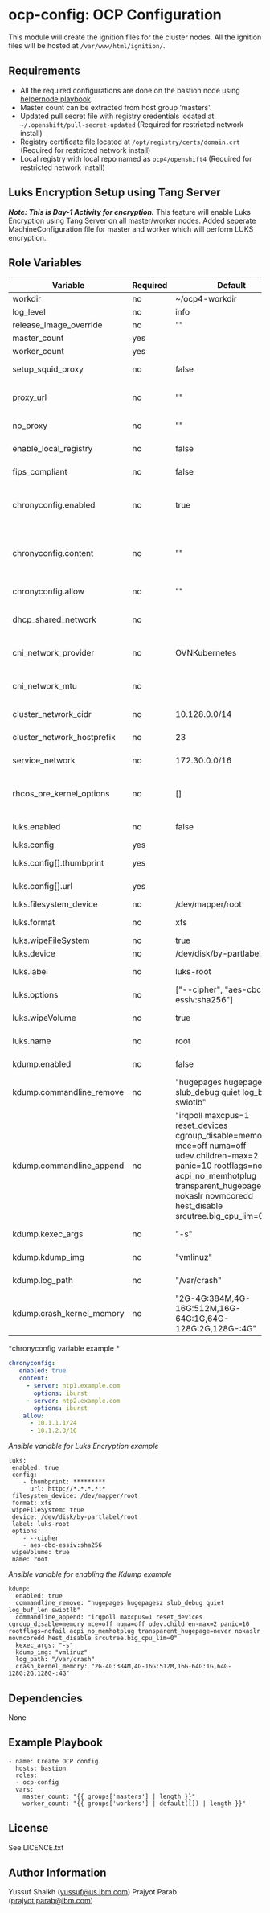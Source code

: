 ocp-config: OCP Configuration
=========

This module will create the ignition files for the cluster nodes. All the ignition files will be hosted at `/var/www/html/ignition/`.

Requirements
------------

 - All the required configurations are done on the bastion node using [helpernode playbook](https://github.com/RedHatOfficial/ocp4-helpernode).
 - Master count can be extracted from host group 'masters'.
 - Updated pull secret file with registry credentials located at `~/.openshift/pull-secret-updated` (Required for restricted network install)
 - Registry certificate file located at `/opt/registry/certs/domain.crt` (Required for restricted network install)
 - Local registry with local repo named as `ocp4/openshift4` (Required for restricted network install)
 
Luks Encryption Setup using Tang Server
---------------------------------------

**_Note: This is Day-1 Activity for encryption._**
This feature will enable Luks Encryption using Tang Server on all master/worker nodes. 
Added seperate MachineConfiguration file for master and worker which will perform LUKS encryption.

Role Variables
--------------

| Variable                    | Required | Default                               | Comments                                    |
|-----------------------------|----------|---------------------------------------|---------------------------------------------|
| workdir                     | no       | ~/ocp4-workdir                        | Place for config generation and auth files  |
| log_level                   | no       | info                                  | Option --log-level in openshift-install cmd |
| release_image_override      | no       | ""                                    | OCP image overide variable                  |
| master_count                | yes      |                                       | Number of master nodes                      |
| worker_count                | yes      |                                       | Number of worker nodes                      |
| setup_squid_proxy           | no       | false                                 | Flag for setting up squid proxy server on bastion node |
| proxy_url                   | no       | ""                                    | Proxy url eg: http://[user:passwd@]server:port (NA when setup_squid_proxy: true)|
| no_proxy                    | no       | ""                                    | Comma seperated string of domains/cidr to exclude proxy |
| enable_local_registry       | no       | false                                 | Set to true to enable usage of local registry for restricted network install |
| fips_compliant              | no       | false                                 | Set to true to enable usage of FIPS for OCP deployment |
| chronyconfig.enabled        | no       | true                                  | Set to true to enable chrony configuration on the bastion node during installation. This also configure the bastion as a NTP server for the cluster. |
| chronyconfig.content        | no       | ""                                    | List of time NTP servers and options pair (see chronyconfig examples). If empty, bastion will try sync with some default ntp server (internet) AND local HW clock (with higher stratum). |
| chronyconfig.allow          | no       | ""                                    | List of network cidr (X.X.X.X/Y) allowed to sync with bastion configured as NTP server |
| dhcp_shared_network         | no       |                                       | Flag to update DHCP server work on a shared network. (Neither ACK nor NACK unknown clients) |
| cni_network_provider        | no       | OVNKubernetes                         | Sets the default Container Network Interface (CNI) network provider for the cluster |
| cni_network_mtu             | no       |                                       | MTU value to assign to the CNI network. Recommended values for OpenshiftSDN: <NIC MTU> - 50; OVNKubernetes: <NIC MTU> - 100 |
| cluster_network_cidr        | no       | 10.128.0.0/14                         | Network (in CIDR) used for the pod networks.
| cluster_network_hostprefix  | no       | 23                                    | The subnet prefix length to assign to each individual node. (netmask in CIDR format)
| service_network             | no       | 172.30.0.0/16                         | Network (in CIDR) used for the service network.
| rhcos_pre_kernel_options    | no       | []                                    | List of day-1 kernel options for RHCOS nodes eg: ["rd.multipath=default","root=/dev/disk/by-label/dm-mpath-root"] |
| luks.enabled                | no       | false                                 | Set it true if you prefer to enable LUKS in OCP deployment |
| luks.config                 | yes      |                                       | List of tang servers and thumbprint to apply |
| luks.config[].thumbprint    | yes      |                                       | Thumbprint of tang server to be added in luks_config |
| luks.config[].url           | yes      |                                       | URL of tang server to be added in luks_config |
| luks.filesystem_device      | no       | /dev/mapper/root                      | Set the Path of device to be luks encrypted |
| luks.format                 | no       | xfs                                   | Set the Format of the FileSystem to be luks encrypted |
| luks.wipeFileSystem         | no       | true                                  | Configures the FileSystem to be wiped |
| luks.device                 | no       | /dev/disk/by-partlabel/root           | Set the Path of luks encrypted partition |
| luks.label                  | no       | luks-root                             | Set the value for user label of luks encrpted partition |
| luks.options                | no       | ["--cipher", "aes-cbc-essiv:sha256"]  | Set List of luks options for the luks encryption |
| luks.wipeVolume             | no       | true                                  | Configures the luks encrypted partition to be wiped |
| luks.name                   | no       | root                                  | Set the value for the user label of Filesystem to be luks encrypted |
| kdump.enabled               | no       | false                                 | Set to true to enable the kdump on Cluster Nodes in OCP deployment |
| kdump.commandline_remove    | no       | "hugepages hugepagesz slub_debug quiet log_buf_len swiotlb" | This option removes arguments from the current kdump command line |
| kdump.commandline_append    | no       | "irqpoll maxcpus=1 reset_devices cgroup_disable=memory mce=off numa=off udev.children-max=2 panic=10 rootflags=nofail acpi_no_memhotplug transparent_hugepage=never nokaslr novmcoredd hest_disable srcutree.big_cpu_lim=0" | This option appends arguments to the current kdump command line |
| kdump.kexec_args            | no       | "-s"                                  | For adding any extra argument to pass to kexec command |
| kdump.kdump_img             | no       | "vmlinuz"                             | For specifying image other than default kernel image |
| kdump.log_path              | no       | "/var/crash"                          | The file system path in which the kdump saves the vmcore file |
| kdump.crash_kernel_memory   | no       | "2G-4G:384M,4G-16G:512M,16G-64G:1G,64G-128G:2G,128G-:4G" | The memory reservation for kdump occurs during the system boot |

*chronyconfig variable example *

```yaml
chronyconfig:
   enabled: true
   content:
     - server: ntp1.example.com
       options: iburst
     - server: ntp2.example.com
       options: iburst
    allow:
      - 10.1.1.1/24
      - 10.1.2.3/16
```

*Ansible variable for Luks Encryption example*
```
luks:
 enabled: true
 config:
    - thumbprint: *********
      url: http://*.*.*.*:*
 filesystem_device: /dev/mapper/root
 format: xfs
 wipeFileSystem: true
 device: /dev/disk/by-partlabel/root
 label: luks-root
 options:
    - --cipher
    - aes-cbc-essiv:sha256
 wipeVolume: true
 name: root
```
*Ansible variable for enabling the Kdump example*
```
kdump:
  enabled: true
  commandline_remove: "hugepages hugepagesz slub_debug quiet log_buf_len swiotlb"
  commandline_append: "irqpoll maxcpus=1 reset_devices cgroup_disable=memory mce=off numa=off udev.children-max=2 panic=10 rootflags=nofail acpi_no_memhotplug transparent_hugepage=never nokaslr novmcoredd hest_disable srcutree.big_cpu_lim=0"
  kexec_args: "-s"
  kdump_img: "vmlinuz"
  log_path: "/var/crash"
  crash_kernel_memory: "2G-4G:384M,4G-16G:512M,16G-64G:1G,64G-128G:2G,128G-:4G"
```

Dependencies
------------

None

Example Playbook
----------------

    - name: Create OCP config
      hosts: bastion
      roles:
      - ocp-config
      vars:
        master_count: "{{ groups['masters'] | length }}"
        worker_count: "{{ groups['workers'] | default([]) | length }}"

License
-------

See LICENCE.txt

Author Information
------------------

Yussuf Shaikh (yussuf@us.ibm.com)
Prajyot Parab (prajyot.parab@ibm.com)
